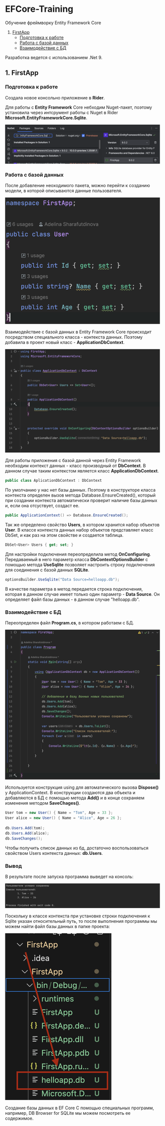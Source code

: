 # EFCore-Training
Обучение фреймворку Entity Framework Core

1. [FirstApp](#1-firstapp)
    - [Подготовка к работе](#подготовка-к-работе)
    - [Работа с базой данных](#работа-с-базой-данных)
    - [Взаимодействие с БД](#взаимодействие-с-бд)

Разработка ведется с использованием .Net 9.

## 1. FirstApp

### Подготовка к работе

Создала новое консольно приложение в __Rider__.

Для работы с __Entity Framework__ Core небходим Nuget-пакет, поэтому установила через интсрумент работы с Nuget в Rider __Microsoft.EntityFrameworkCore.Sqlite__.

![FirstApp-NugetPackage](img/FirstApp/NugetPackage.png)

### Работа с базой данных

После добавление неоходимого пакета, можно перейти к созданию модели, в которой описываются данные пользователя.

![FirstApp-User](img/FirstApp/User.png)

Взаимодействие с базой данных в Entity Framework Core происходит посредством специального класса - контекста данных. Поэтому добавила в проект новый класс - __ApplicationDbContext__.

![ApplicationDbContext](img/FirstApp/ApplicationDbContext.png)

Для работы приложения с базой данной через Entity Framework необходим контекст данных - класс производный от __DbContext__. В данном случае таким контекстом является класс __ApplicationDbContext__.

```csharp
public class AplicationDbContext : DbContext
```

По умолчанию у нас нет базы данных. Поэтому в конструкторе класса контекста определен вызов метода Database.EnsureCreated(), который при создании контекста автоматически проверит наличие базы данных и, если она отсуствует, создаст ее.

``` csharp
public ApplicationContext() => Database.EnsureCreated();
```

Так же определено свойство __Users__, в котором хранится набор объектов __User__. В классе контекста данных набор объектов представляет класс DbSet<T>, и как раз на этом свойстве и создается таблица.

```csharp
DbSet<User> Users { get; set; }
```

Для настройки подключения переопределила метод __OnConfiguring__. Передаваемый в него параметр класса __DbContextOptionsBuilder__ с помощью метода __UseSqlite__ позволяет настроить строку подключения для соединения с базой данных __SQLite__.

```csharp
optionsBuilder.UseSqlite("Data Source=helloapp.db");
```
В качестве параметра в метод передается строка подключения, которая в данном случае имеет только один параметр - __Data Source__. Он определяет файл базы данных - в данном случае "helloapp.db".

### Взаимодействие с БД

Переопределен файл __Program.cs__, в котором работаем с БД. 

![FirstApp-Program](img/FirstApp/Program.png)

Используется конструкция using для автоматического вызова __Dispose()__ у ApplicationContext.
В конструкции создаются два объекта и добавляются в БД с помощью метода __Add()__ и в конце сохраняем изменения методом __SaveChages()__.

```csharp
User tom = new User() { Name = "Tom", Age = 33 };
User alice = new User() { Name = "Alice", Age = 26 };

db.Users.Add(tom);
db.Users.Add(alice);
db.SaveChanges();
```

Чтобы получить список данных из бд, достаточно воспользоваться свойством Users контекста данных: __db.Users__.

### Вывод

В результате после запуска программа выведет на консоль:

![FirstApp-OutputConsole](img/FirstApp/OutputConsole.png)

Поскольку в классе контекста при установке строки подключения к Sqlite указан относительный путь, то после выполнения программы мы можем найти файл базы данных в папке проекта:

![FirstApp-SaveDbFile](img/FirstApp/SaveDbFile.png)

Создание базы данных в EF Core
С помощью специальных программ, например, DB Browser for SQLite мы можем посмотреть ее содержимое.